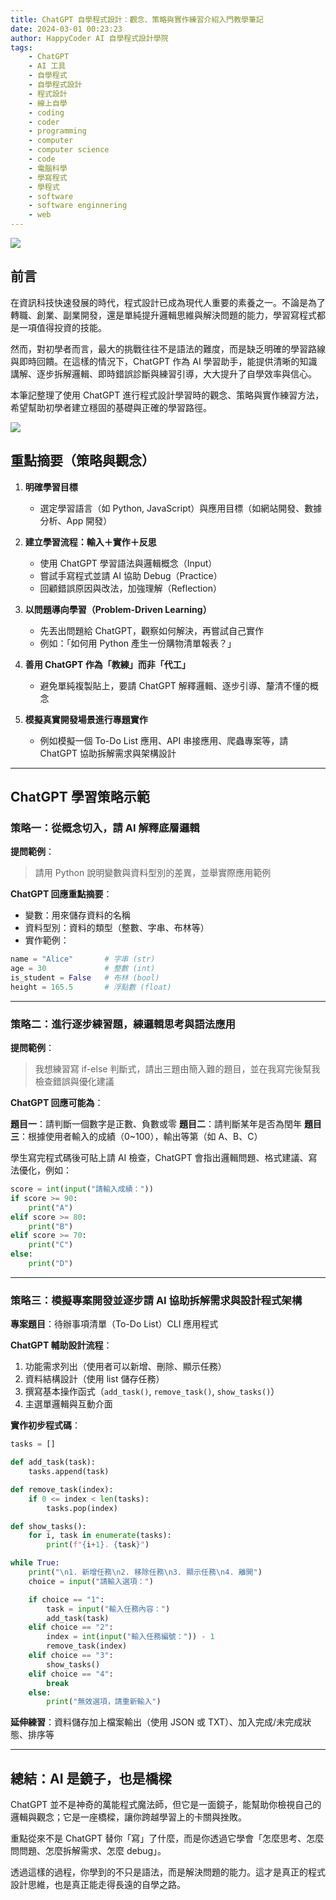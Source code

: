 ```yaml
---
title: ChatGPT 自學程式設計：觀念、策略與實作練習介紹入門教學筆記
date: 2024-03-01 00:23:23
author: HappyCoder AI 自學程式設計學院
tags:
	- ChatGPT
	- AI 工具
	- 自學程式
	- 自學程式設計
	- 程式設計
	- 線上自學
	- coding
	- coder
	- programming
	- computer
	- computer science
	- code
	- 電腦科學
	- 學寫程式
	- 學程式
	- software
	- software enginnering
	- web
---
```


![](images/posts/learning-coding-programming-with-chatgpt-practice-tutorial-1.jpg)

## 前言

在資訊科技快速發展的時代，程式設計已成為現代人重要的素養之一。不論是為了轉職、創業、副業開發，還是單純提升邏輯思維與解決問題的能力，學習寫程式都是一項值得投資的技能。

然而，對初學者而言，最大的挑戰往往不是語法的難度，而是缺乏明確的學習路線與即時回饋。在這樣的情況下，ChatGPT 作為 AI 學習助手，能提供清晰的知識講解、逐步拆解邏輯、即時錯誤診斷與練習引導，大大提升了自學效率與信心。

本筆記整理了使用 ChatGPT 進行程式設計學習時的觀念、策略與實作練習方法，希望幫助初學者建立穩固的基礎與正確的學習路徑。

![](images/posts/learning-coding-programming-with-chatgpt-practice-tutorial-2.jpg)

## 重點摘要（策略與觀念）

1. **明確學習目標**

   - 選定學習語言（如 Python, JavaScript）與應用目標（如網站開發、數據分析、App 開發）

2. **建立學習流程：輸入＋實作＋反思**

   - 使用 ChatGPT 學習語法與邏輯概念（Input）
   - 嘗試手寫程式並請 AI 協助 Debug（Practice）
   - 回顧錯誤原因與改法，加強理解（Reflection）

3. **以問題導向學習（Problem-Driven Learning）**

   - 先丟出問題給 ChatGPT，觀察如何解決，再嘗試自己實作
   - 例如：「如何用 Python 產生一份購物清單報表？」

4. **善用 ChatGPT 作為「教練」而非「代工」**

   - 避免單純複製貼上，要請 ChatGPT 解釋邏輯、逐步引導、釐清不懂的概念

5. **模擬真實開發場景進行專題實作**

   - 例如模擬一個 To-Do List 應用、API 串接應用、爬蟲專案等，請 ChatGPT 協助拆解需求與架構設計

---

## ChatGPT 學習策略示範

### 策略一：從概念切入，請 AI 解釋底層邏輯

**提問範例**：

> 請用 Python 說明變數與資料型別的差異，並舉實際應用範例

**ChatGPT 回應重點摘要**：

- 變數：用來儲存資料的名稱
- 資料型別：資料的類型（整數、字串、布林等）
- 實作範例：

```python
name = "Alice"       # 字串 (str)
age = 30             # 整數 (int)
is_student = False   # 布林 (bool)
height = 165.5       # 浮點數 (float)
```

---

### 策略二：進行逐步練習題，練邏輯思考與語法應用

**提問範例**：

> 我想練習寫 if-else 判斷式，請出三題由簡入難的題目，並在我寫完後幫我檢查錯誤與優化建議

**ChatGPT 回應可能為**：

**題目一**：請判斷一個數字是正數、負數或零
**題目二**：請判斷某年是否為閏年
**題目三**：根據使用者輸入的成績（0\~100），輸出等第（如 A、B、C）

學生寫完程式碼後可貼上請 AI 檢查，ChatGPT 會指出邏輯問題、格式建議、寫法優化，例如：

```python
score = int(input("請輸入成績："))
if score >= 90:
    print("A")
elif score >= 80:
    print("B")
elif score >= 70:
    print("C")
else:
    print("D")
```

---

### 策略三：模擬專案開發並逐步請 AI 協助拆解需求與設計程式架構

**專案題目**：待辦事項清單（To-Do List）CLI 應用程式

**ChatGPT 輔助設計流程**：

1. 功能需求列出（使用者可以新增、刪除、顯示任務）
2. 資料結構設計（使用 list 儲存任務）
3. 撰寫基本操作函式（`add_task()`, `remove_task()`, `show_tasks()`）
4. 主選單邏輯與互動介面

**實作初步程式碼**：

```python
tasks = []

def add_task(task):
    tasks.append(task)

def remove_task(index):
    if 0 <= index < len(tasks):
        tasks.pop(index)

def show_tasks():
    for i, task in enumerate(tasks):
        print(f"{i+1}. {task}")

while True:
    print("\n1. 新增任務\n2. 移除任務\n3. 顯示任務\n4. 離開")
    choice = input("請輸入選項：")

    if choice == "1":
        task = input("輸入任務內容：")
        add_task(task)
    elif choice == "2":
        index = int(input("輸入任務編號：")) - 1
        remove_task(index)
    elif choice == "3":
        show_tasks()
    elif choice == "4":
        break
    else:
        print("無效選項，請重新輸入")
```

**延伸練習**：資料儲存加上檔案輸出（使用 JSON 或 TXT）、加入完成/未完成狀態、排序等

---

## 總結：AI 是鏡子，也是橋樑

ChatGPT 並不是神奇的萬能程式魔法師，但它是一面鏡子，能幫助你檢視自己的邏輯與觀念；它是一座橋樑，讓你跨越學習上的卡關與挫敗。

重點從來不是 ChatGPT 替你「寫」了什麼，而是你透過它學會「怎麼思考、怎麼問問題、怎麼拆解需求、怎麼 debug」。

透過這樣的過程，你學到的不只是語法，而是解決問題的能力。這才是真正的程式設計思維，也是真正能走得長遠的自學之路。
